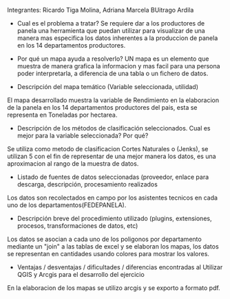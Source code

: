 Integrantes: Ricardo Tiga Molina, Adriana Marcela BUitrago Ardila 


- Cual es el problema a tratar?
Se requiere dar a los productores de panela una herramienta que puedan utilizar para visualizar de una manera mas especifica los datos inherentes a la produccion de panela en los 14 departamentos productores.

- Por qué un mapa ayuda a resolverlo?
UN mapa es un elemento que muestra de manera grafica la informacion y mas facil para una persona poder interpretarla, a diferencia de una tabla o un fichero de datos.


- Descripción del mapa temático (Variable seleccionada, utilidad)

El mapa desarrollado muestra la variable de Rendimiento en la elaboracion de la panela en los 14 departamentos productores del pais, esta se representa en Toneladas por hectarea.

- Descripción de los métodos de clasificación seleccionados. Cual es mejor para la variable seleccionada? Por qué?

Se utiliza como metodo de clasificacion Cortes Naturales o (Jenks), se utilizan 5 con el fin de representar de una mejor manera los datos, es una aproximacion al rango de la muestra de datos.


- Listado de fuentes de datos seleccionadas (proveedor, enlace para descarga, descripción, procesamiento realizados

Los datos son recolectados en campo por los asistentes tecnicos en cada uno de los departamentos(FEDEPANELA).

- Descripción breve del procedimiento utilizado (plugins, extensiones, procesos, transformaciones de datos, etc)

Los datos se asocian a cada uno de los poligonos por departamento mediante un "join" a las tablas de excel y se elaboran los mapas, los datos se representan en cantidades usando colores para mostrar los valores.

- Ventajas / desventajas / dificultades / diferencias encontradas al Utilizar QGIS y Arcgis para el desarrollo del ejercicio 

En la elaboracion de los mapas se utilizo arcgis y se exporto a formato pdf.
